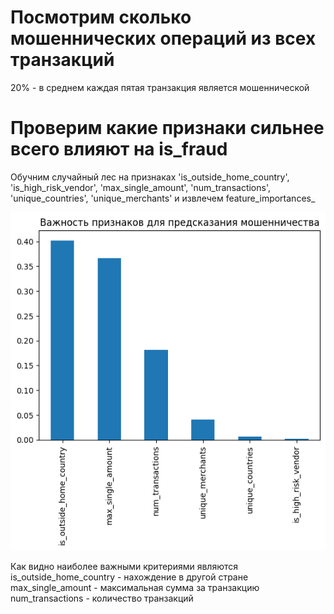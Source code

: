 # Посмотрим сколько мошеннических операций из всех транзакций
20% - в среднем каждая пятая транзакция является мошеннической

# Проверим какие признаки сильнее всего влияют на is_fraud
Обучним случайный лес на признаках 
'is_outside_home_country', 'is_high_risk_vendor', 'max_single_amount',  'num_transactions', 'unique_countries', 'unique_merchants'
и извлечем feature_importances_

![Критерии](/resources/img1.png)

Как видно наиболее важными критериями являются 
is_outside_home_country - нахождение в другой стране
max_single_amount - максимальная сумма за транзакцию 
num_transactions - количество транзакций
